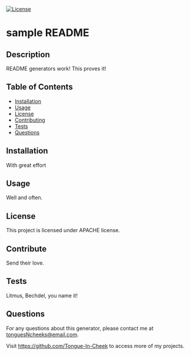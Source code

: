 [![License](https://img.shields.io/badge/License-Apache_2.0-blue.svg)](https://opensource.org/licenses/Apache-2.0)
  # sample README

  ## Description 

  README generators work! This proves it!

  ## Table of Contents
  * [Installation](#installation)
  * [Usage](#usage)
  * [License](#license)
  * [Contributing](#contributing)
  * [Tests](#tests)
  * [Questions](#questions)
  
  ## Installation 

  With great effort

  ## Usage 

  Well and often.

  ## License
  This project is licensed under APACHE license.

  ## Contribute
  Send their love.

  ## Tests
  Litmus, Bechdel, you name it!

  ## Questions

  For any questions about this generator, please contact me at tonguesNcheeks@email.com. 

  Visit https://github.com/Tongue-In-Cheek to access more of my projects.
